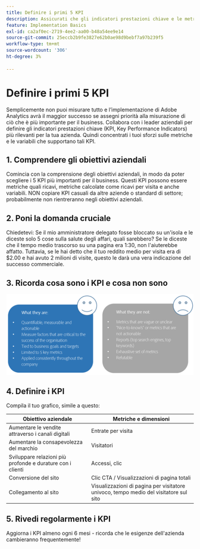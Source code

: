 ```yaml
---
title: Definire i primi 5 KPI
description: Assicurati che gli indicatori prestazioni chiave e le metriche e dimensioni associate siano in linea con le tue esigenze aziendali.
feature: Implementation Basics
exl-id: ca2af0ec-2719-4ee2-aa00-b48a54ee9e14
source-git-commit: 25eccb2b9fe3827e62b0ae98d9bebf7a97b239f5
workflow-type: tm+mt
source-wordcount: '306'
ht-degree: 3%

---
```


# Definire i primi 5 KPI

Semplicemente non puoi misurare tutto e l’implementazione di Adobe Analytics avrà il maggior successo se assegni priorità alla misurazione di ciò che è più importante per il business. Collabora con i leader aziendali per definire gli indicatori prestazioni chiave (KPI, Key Performance Indicators) più rilevanti per la tua azienda. Quindi concentrati i tuoi sforzi sulle metriche e le variabili che supportano tali KPI.

## 1. Comprendere gli obiettivi aziendali

Comincia con la comprensione degli obiettivi aziendali, in modo da poter scegliere i 5 KPI più importanti per il business. Questi KPI possono essere metriche quali ricavi, metriche calcolate come ricavi per visita e anche variabili. NON copiare KPI casuali da altre aziende o standard di settore; probabilmente non rientreranno negli obiettivi aziendali.

## 2. Poni la domanda cruciale

Chiedetevi: Se il mio amministratore delegato fosse bloccato su un&#39;isola e le diceste solo 5 cose sulla salute degli affari, quali sarebbero? Se le diceste che il tempo medio trascorso su una pagina era 1:30, non l&#39;aiuterebbe affatto. Tuttavia, se le hai detto che il tuo reddito medio per visita era di $2.00 e hai avuto 2 milioni di visite, questo le darà una vera indicazione del successo commerciale.

## 3. Ricorda cosa sono i KPI e cosa non sono

![](assets/kpis.png)

## 4. Definire i KPI

Compila il tuo grafico, simile a questo:

| Obiettivo aziendale | Metriche e dimensioni |
| --- | --- |
| Aumentare le vendite attraverso i canali digitali | Entrate per visita |
| Aumentare la consapevolezza del marchio | Visitatori |
| Sviluppare relazioni più profonde e durature con i clienti | Accessi, clic |
| Conversione del sito | Clic CTA / Visualizzazioni di pagina totali |
| Collegamento al sito | Visualizzazioni di pagina per visitatore univoco, tempo medio del visitatore sul sito |

## 5. Rivedi regolarmente i KPI

Aggiorna i KPI almeno ogni 6 mesi - ricorda che le esigenze dell&#39;azienda cambieranno frequentemente!
